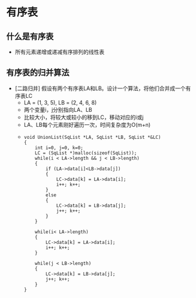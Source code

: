 # 有序表
## 什么是有序表
- 所有元素递增或递减有序排列的线性表
## 有序表的归并算法
- [二路归并] 假设有两个有序表LA和LB。设计一个算法，将他们合并成一个有序表LC
  - LA = (1, 3, 5), LB = (2, 4, 6, 8)
  - 两个变量i，j分别指向LA、LB
  - 比较大小，将较大或较小的移到LC，移动对应的i或j
  - LA、LB每个元素刚好遍历一次，时间复杂度为O(m+n)
  - ```
    void UnionList(SqList *LA, SqList *LB, SqList *&LC)
    {
        int i=0, j=0, k=0;
        LC = (SqList *)malloc(sizeof(SqList));
        while(i < LA->length && j < LB->length)
        {
            if (LA->data[i]<LB->data[j])
            {
                LC->data[k] = LA->data[i];
                i++; k++;
            }
            else
            {
                LC->data[k] = LB->data[j];
                j++; k++;
            }
        }

        while(i< LA->length)
        {
            LC->data[k] = LA->data[i];
            i++; k++;
        }

        while(j < LB->length)
        {
            LC->data[k] = LB->data[j];
            j++; k++;
        }
    }
    ```